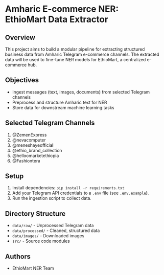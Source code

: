 # Amharic E-commerce NER: EthioMart Data Extractor

## Overview
This project aims to build a modular pipeline for extracting structured business data from Amharic Telegram e-commerce channels. The extracted data will be used to fine-tune NER models for EthioMart, a centralized e-commerce hub.

## Objectives
- Ingest messages (text, images, documents) from selected Telegram channels
- Preprocess and structure Amharic text for NER
- Store data for downstream machine learning tasks

## Selected Telegram Channels
1. @ZemenExpress
2. @nevacomputer
3. @meneshayeofficial
4. @ethio_brand_collection
5. @helloomarketethiopia
6. @Fashiontera

## Setup
1. Install dependencies: `pip install -r requirements.txt`
2. Add your Telegram API credentials to a `.env` file (see `.env.example`).
3. Run the ingestion script to collect data.

## Directory Structure
- `data/raw/` - Unprocessed Telegram data
- `data/processed/` - Cleaned, structured data
- `data/images/` - Downloaded images
- `src/` - Source code modules

## Authors
- EthioMart NER Team 